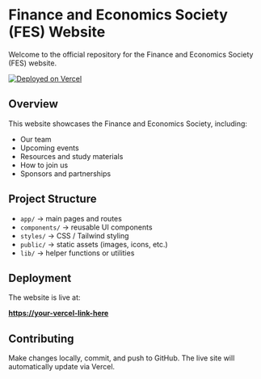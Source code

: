 # Finance and Economics Society (FES) Website

Welcome to the official repository for the Finance and Economics Society (FES) website.

[![Deployed on Vercel](https://img.shields.io/badge/Deployed%20on-Vercel-black?style=for-the-badge&logo=vercel)](https://your-vercel-link-here)

## Overview

This website showcases the Finance and Economics Society, including:

- Our team
- Upcoming events
- Resources and study materials
- How to join us
- Sponsors and partnerships

## Project Structure

- `app/` → main pages and routes  
- `components/` → reusable UI components  
- `styles/` → CSS / Tailwind styling  
- `public/` → static assets (images, icons, etc.)  
- `lib/` → helper functions or utilities

## Deployment

The website is live at:

**[https://your-vercel-link-here](https://your-vercel-link-here)**

## Contributing

Make changes locally, commit, and push to GitHub. The live site will automatically update via Vercel.

